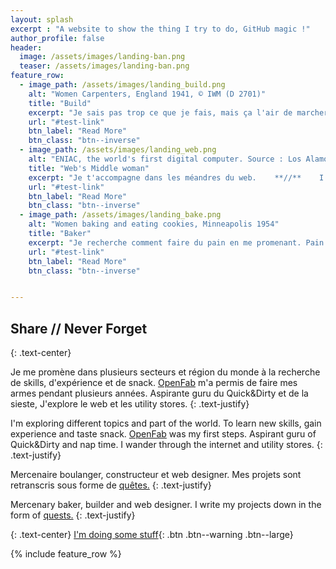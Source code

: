 ```yaml
---
layout: splash
excerpt : "A website to show the thing I try to do, GitHub magic !"
author_profile: false
header:
  image: /assets/images/landing-ban.png
  teaser: /assets/images/landing-ban.png
feature_row:
  - image_path: /assets/images/landing_build.png
    alt: "Women Carpenters, England 1941, © IWM (D 2701)"
    title: "Build"
    excerpt: "Je sais pas trop ce que je fais, mais ça l'air de marcher.    **//**    I don't know what I'm doing, but it kind of works."
    url: "#test-link"
    btn_label: "Read More"
    btn_class: "btn--inverse"
  - image_path: /assets/images/landing_web.png
    alt: "ENIAC, the world's first digital computer. Source : Los Alamos"
    title: "Web's Middle woman"
    excerpt: "Je t'accompagne dans les méandres du web.    **//**    I will guide you into the world wild web."
    url: "#test-link"
    btn_label: "Read More"
    btn_class: "btn--inverse"
  - image_path: /assets/images/landing_bake.png
    alt: "Women baking and eating cookies, Minneapolis 1954"
    title: "Baker"
    excerpt: "Je recherche comment faire du pain en me promenant. Pain sur commande @Chiang Mai.    **//**    I research how to do bread everywhere. Bread on order @Chiang Mai."
    url: "#test-link"
    btn_label: "Read More"
    btn_class: "btn--inverse"


---
```


## Share // Never Forget 
{: .text-center}


Je me promène dans plusieurs secteurs et région du monde à la recherche de skills, d'expérience et de snack.
[OpenFab](http://openfab.be) m'a permis de faire mes armes pendant plusieurs années. Aspirante guru du Quick&Dirty et de la sieste, J'explore le web et les utility stores.
{: .text-justify}

I'm exploring different topics and part of the world. To learn new skills, gain experience and taste snack.
[OpenFab](http://openfab.be) was my first steps. Aspirant guru of Quick&Dirty and nap time. I wander through the internet and utility stores.
{: .text-justify}

Mercenaire boulanger, constructeur et web designer. Mes projets sont retranscris sous forme de [quêtes.](blog/portfolio/)
{: .text-justify}

Mercenary baker, builder and web designer. I write my projects down in the form of [quests.](blog/portfolio/)
{: .text-justify}

{: .text-center}
[I'm doing some stuff](/blog/year-archive/){: .btn .btn--warning .btn--large}

{% include feature_row %}




